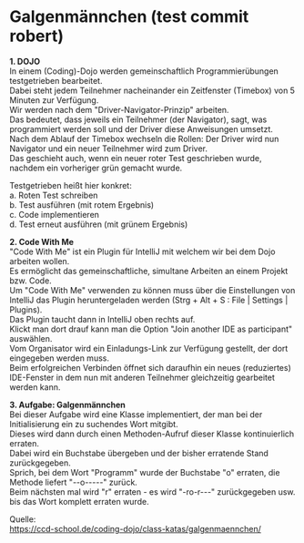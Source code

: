 # Galgenmännchen (test commit robert)
**1. DOJO**<br>
In einem (Coding)-Dojo werden gemeinschaftlich Programmierübungen testgetrieben bearbeitet. <br>
Dabei steht jedem Teilnehmer nacheinander ein Zeitfenster (Timebox) von 5 Minuten zur Verfügung. <br>
Wir werden nach dem "Driver-Navigator-Prinzip" arbeiten. <br>
Das bedeutet, dass jeweils ein Teilnehmer (der Navigator), sagt, was programmiert werden soll und der Driver diese Anweisungen umsetzt. <br>
Nach dem Ablauf der Timebox wechseln die Rollen: Der Driver wird nun Navigator und ein neuer Teilnehmer wird zum Driver. <br>
Das geschieht auch, wenn ein neuer roter Test geschrieben wurde, nachdem ein vorheriger grün gemacht wurde. <br>

Testgetrieben heißt hier konkret: <br> 
a. Roten Test schreiben <br>
b. Test ausführen (mit rotem Ergebnis) <br>
c. Code implementieren <br>
d. Test erneut ausführen (mit grünem Ergebnis) <br>

**2. Code With Me** <br>
"Code With Me" ist ein Plugin für IntelliJ mit welchem wir bei dem Dojo arbeiten wollen. <br> 
Es ermöglicht das gemeinschaftliche, simultane Arbeiten an einem Projekt bzw. Code. <br>
Um "Code With Me" verwenden zu können muss über die Einstellungen von IntelliJ das Plugin heruntergeladen werden (Strg + Alt + S : File | Settings | Plugins). <br>
Das Plugin taucht dann in IntelliJ oben rechts auf. <br>
Klickt man dort drauf kann man die Option "Join another IDE as participant" auswählen. <br>
Vom Organisator wird ein Einladungs-Link zur Verfügung gestellt, der dort eingegeben werden muss. <br>
Beim erfolgreichen Verbinden öffnet sich daraufhin ein neues (reduziertes) IDE-Fenster in dem nun mit anderen Teilnehmer gleichzeitig gearbeitet werden kann. <br>

**3. Aufgabe: Galgenmännchen** <br>
Bei dieser Aufgabe wird eine Klasse implementiert, der man bei der Initialisierung ein zu suchendes Wort mitgibt. <br>
Dieses wird dann durch einen Methoden-Aufruf dieser Klasse kontinuierlich erraten. <br>
Dabei wird ein Buchstabe übergeben und der bisher erratende Stand zurückgegeben. <br>
Sprich, bei dem Wort "Programm" wurde der Buchstabe "o" erraten, die Methode liefert "--o-----" zurück. <br>
Beim nächsten mal wird "r" erraten - es wird "-ro-r---" zurückgegeben usw. bis das Wort komplett erraten wurde. <br>

Quelle: <br>
https://ccd-school.de/coding-dojo/class-katas/galgenmaennchen/ <br>